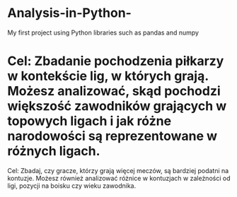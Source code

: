 # Analysis-in-Python-
My first project using Python libraries such as pandas and numpy
# Cel: Zbadanie pochodzenia piłkarzy w kontekście lig, w których grają. Możesz analizować, skąd pochodzi większość zawodników grających w topowych ligach i jak różne narodowości są reprezentowane w różnych ligach.
Cel: Zbadaj, czy gracze, którzy grają więcej meczów, są bardziej podatni na kontuzje. Możesz również analizować różnice w kontuzjach w zależności od ligi, pozycji na boisku czy wieku zawodnika.
